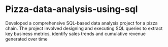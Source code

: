 # Pizza-data-analysis-using-sql

 Developed a comprehensive SQL-based data analysis project for a pizza chain.
 The project involved designing and executing SQL queries to extract key business metrics, identify sales trends and
 cumulative revenue generated over time
